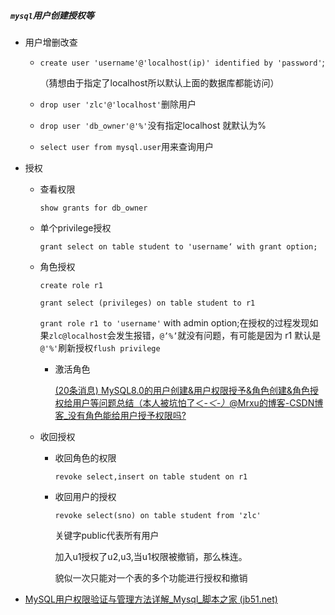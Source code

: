 ##### `mysql`用户创建授权等

* 用户增删改查

  * `create user 'username'@'localhost(ip)' identified by 'password'`;

    （猜想由于指定了localhost所以默认上面的数据库都能访问）

  * `drop user 'zlc'@'localhost'`删除用户
  * `drop user 'db_owner'@'%'`没有指定localhost 就默认为%
  * `select user from mysql.user`用来查询用户

* 授权

  * 查看权限

    `show grants for db_owner`

  * 单个privilege授权

    `grant select on table student to 'username‘ with grant option;`

  * 角色授权

    `create role r1`

    `grant select (privileges) on table student to r1`

    `grant role r1 to 'username'` with admin option;在授权的过程发现如果`zlc@localhost`会发生报错，`@’%’`就没有问题，有可能是因为 r1 默认是`@'%'`刷新授权`flush privilege`

    * 激活角色

      [(20条消息) MySQL8.0的用户创建&用户权限授予&角色创建&角色授权给用户等问题总结（本人被坑怕了＜-_＜-）_@Mrxu的博客-CSDN博客_没有角色能给用户授予权限吗?](https://blog.csdn.net/qq_44323019/article/details/109550171)

  * 收回授权

    * 收回角色的权限

      `revoke select,insert on table student on r1`

    * 收回用户的授权

      `revoke select(sno) on table student from 'zlc'`

      关键字public代表所有用户

      加入u1授权了u2,u3,当u1权限被撤销，那么株连。

      貌似一次只能对一个表的多个功能进行授权和撤销

* [MySQL用户权限验证与管理方法详解_Mysql_脚本之家 (jb51.net)](https://www.jb51.net/article/139101.htm)

